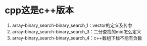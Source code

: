 
# cpp这是c++版本
1. array-binary_search-binary_search_1：vector的定义及传参
2. array-binary_search-binary_search_3：二分查找的mid怎么定义
3. array-binary_search-binary_search_4：c++数组下标不能有负数